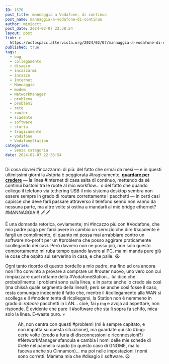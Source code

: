 ```yaml
---
ID: 1570
post_title: mannaggia a Vodafone, di continuo
post_name: mannaggia-a-vodafone-di-continuo
author: minioctt
post_date: 2024-02-07 22:38:54
layout: post
link: >
  https://octospacc.altervista.org/2024/02/07/mannaggia-a-vodafone-di-continuo/
published: true
tags:
  - bug
  - collegamento
  - disagio
  - incazzarmi
  - incazzo
  - Internet
  - Mannaggia
  - modem
  - NetworkManager
  - problema
  - problemi
  - rete
  - router
  - scadente
  - software
  - storia
  - tragicamente
  - Vodafone
  - VodafoneStation
categories:
  - Senza categoria
date: 2024-02-07 22:38:54
---
```

<!-- wp:paragraph -->
<p>Di cosa dovrei #incazzarmi di più: del fatto che ormai da mesi — e in questi ultimissimi giorni la #storia è peggiorata #tragicamente, <a href="https://octospacc.altervista.org/wp-content/uploads/2024/02/image-7.png"><strong>guardare per credere</strong></a> — la linea #Internet di casa salta di continuo, mettendo da sé continui bastoni tra le ruote al mio workflow... o del fatto che quando collego il telefono via tethering USB il mio sistema desktop sembra non essere sempre in grado di routare correttamente i pacchetti — in certi casi capisce che deve farli passare attraverso il telefono sennò non vanno da nessuna parte, ma altre volte si ostina a mandarli al mio bridge ethernet? #MANNAGGIA!!! 🗡️🗡️</p>
<!-- /wp:paragraph -->

<!-- wp:paragraph -->
<p>È una domanda retorica, ovviamente; mi #incazzo più con #Vodafone, che mio padre paga per farci avere in cambio un servizio che dire #scadente è fargli un complimento, di quanto mi possa mai arrabbiare contro un software no-profit per un #problema che posso aggirare praticamente scollegando dei cavi. Però davvero non ne posso più, non solo questo comportamento mi ruba tempo quando lavoro al PC, ma mi manda pure giù le cose che ospito sul serverino in casa, e che palle. 😭️</p>
<!-- /wp:paragraph -->

<!-- wp:paragraph -->
<p>Ogni tanto ricordo di questo bordello a mio padre, ma fino ad ora ancora non l'ho convinto a provare a comprare un #router nuovo, uno vero con cui rimpiazzare quel rottame della #VodafoneStation... lui dice che probabilmente i problemi sono sulla linea, e in parte anche io credo sia così (ma chissà quale segmento della linea!); però se anche così fosse il caso, resta comunque indecente il fatto che, mentre il #collegamento alla WAN si scollega e il #modem tenta di ricollegarsi, la Station non è nemmeno in grado di <em>roteare</em> pacchetti in LAN... cioè, fai <code>ping</code> e avoja ad aspettare, non risponde. È evidente che pure il #software che sta lì sopra fa schifo, mica solo la linea. E-waste puro. 💀️</p>
<!-- /wp:paragraph -->

<!-- wp:paragraph -->
<p></p>
<!-- /wp:paragraph -->

<!-- wp:image {"id":1571,"sizeSlug":"full","linkDestination":"none"} -->
<figure class="wp-block-image size-full"><img src="https://octospacc.altervista.org/wp-content/uploads/2024/02/image-6.png" alt="" class="wp-image-1571"/><figcaption class="wp-element-caption">Ah, non centra con questi #problemi (mi è sempre capitato, e non impatta su questa situazione), ma guardate qui sto #bug: certe volte (credo a furia di disconnessioni e riconnessioni?) #NetworkManager sfancula e cambia i nomi delle mie schede di #rete nel pannello rapido (in questo caso di GNOME, ma lo faceva anche su Cinnamon)... ma poi nelle impostazioni i nomi sono corretti. Mamma mia che #disagio il software. 😩️</figcaption></figure>
<!-- /wp:image -->